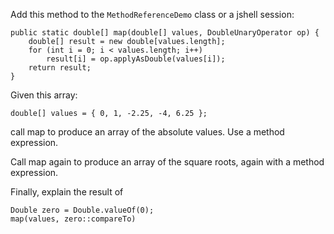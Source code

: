 Add this method to the `MethodReferenceDemo` class or a jshell session:

    public static double[] map(double[] values, DoubleUnaryOperator op) {
        double[] result = new double[values.length];
        for (int i = 0; i < values.length; i++) 
            result[i] = op.applyAsDouble(values[i]);
        return result;
    }

Given this array:

    double[] values = { 0, 1, -2.25, -4, 6.25 };
    
call map to produce an array of the absolute values. Use a method expression.

Call map again to produce an array of the square roots, again with a method expression.

Finally, explain the result of 

    Double zero = Double.valueOf(0);
    map(values, zero::compareTo)

